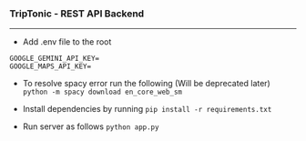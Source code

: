 ### TripTonic - REST API Backend

---

- Add .env file to the root
```
GOOGLE_GEMINI_API_KEY=
GOOGLE_MAPS_API_KEY=
```

- To resolve spacy error run the following (Will be deprecated later)
`python -m spacy download en_core_web_sm`

- Install dependencies by running
`pip install -r requirements.txt`

- Run server as follows
`python app.py`
